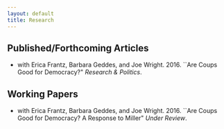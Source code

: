 ```yaml
---
layout: default
title: Research
---
```


## Published/Forthcoming Articles
* with Erica Frantz, Barbara Geddes, and Joe Wright. 2016. ``Are Coups Good for Democracy?" *Research & Politics*.

## Working Papers
* with Erica Frantz, Barbara Geddes, and Joe Wright. 2016. ``Are Coups Good for Democracy? A Response to Miller" *Under Review*.
